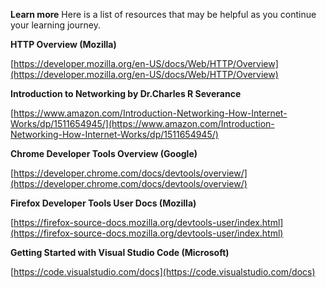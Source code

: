 **Learn more** Here is a list of resources that may be helpful as you continue your learning journey.

**HTTP Overview (Mozilla)**

[https://developer.mozilla.org/en-US/docs/Web/HTTP/Overview](https://developer.mozilla.org/en-US/docs/Web/HTTP/Overview)

**Introduction to Networking by Dr.Charles R Severance**

[https://www.amazon.com/Introduction-Networking-How-Internet-Works/dp/1511654945/](https://www.amazon.com/Introduction-Networking-How-Internet-Works/dp/1511654945/)

**Chrome Developer Tools Overview (Google)**

[https://developer.chrome.com/docs/devtools/overview/](https://developer.chrome.com/docs/devtools/overview/)

**Firefox Developer Tools User Docs (Mozilla)**

[https://firefox-source-docs.mozilla.org/devtools-user/index.html](https://firefox-source-docs.mozilla.org/devtools-user/index.html)

**Getting Started with Visual Studio Code (Microsoft)**

[https://code.visualstudio.com/docs](https://code.visualstudio.com/docs)